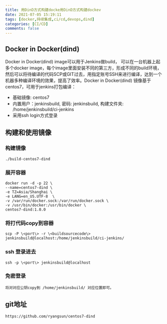 ```yaml
---
title: 用DinD方式构建docke用DinD方式构建dockev
date: 2021-07-05 15:19:11
tags: [docker,持续集成,ci/cd,devops,dind]
categories: [CI/CD]
comments: false
---
```




## Docker in Docker(dind)

Docker in Docker(dind) image可以用于Jenkins做build， 可以在一台机器上起多个docker image，每个image里面安装不同的第三方，形成不同的build环境，然后可以将待编译的代码SCP或GIT过去，用指定账号SSH来进行编译，达到一个机器多种编译环境的效果，提高了效率。Docker in Docker(dind) 镜像基于centos7，可用于jenkins打包编译：

- 基础镜像: centos7 
- 内置用户：jenkinsbuild, 密码: jenkinsbuild, 构建文件夹: /home/jenkinsbuild/ci-jenkins
- 采用ssh login方式登录

## 构建和使用镜像

### 构建镜像

```
./build-centos7-dind
```

### 展开容器

```
docker run -d -p 22 \
--name=centos7-dind \
-e TZ=Asia/Shanghai \
-e LANG=en_US.UTF-8  \
-v /var/run/docker.sock:/var/run/docker.sock \
-v /usr/bin/docker:/usr/bin/docker \
centos7-dind:1.0.0
```

### 将打代码copy到容器

```
scp -P \<port\> -r \<buildsourcecode\> jenkinsbuild@localhost:/home/jenkinsbuild/ci-jenkins/
```

### ssh 登录进去

```
ssh -p \<port\> jenkinsbuild@localhost  
```

### 免密登录

```
将对对应公钥copy到 /home/jenkinsbuild/ 对应位置即可。
```



## git地址

```
https://github.com/ryangsun/centos7-dind
```
